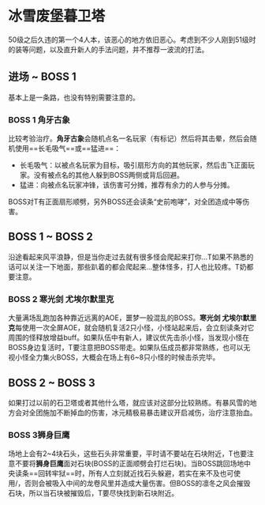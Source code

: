 # 冰雪废堡暮卫塔

50级之后久违的第一个4人本，该恶心的地方依旧恶心。考虑到不少人刚到51级时的装等问题，以及直升新人的手法问题，并不推荐一波流的打法。

## 进场 ~ BOSS 1

基本上是一条路，也没有特别需要注意的。

### BOSS 1 角牙古象
比较考验<Role name="healer" />治疗。**角牙古象**会随机点名一名玩家（有标记）然后将其击晕，然后会随机使用==长毛吸气==或==猛进==：
* 长毛吸气：以被点名玩家为目标，吸引扇形方向的其他玩家，然后击飞正面玩家。没有被点名的<Role name="tank" /><Role name="healer" /><Role name="dps" />其他人躲到BOSS两侧或背后回避。
* 猛进：向被点名玩家冲锋，该伤害可分摊，推荐<Role name="tank" /><Role name="healer" /><Role name="dps" />有余力的人参与分摊。

BOSS对T有正面扇形顺劈，另外BOSS还会读条“史前咆哮”，对全团造成中等伤害。

## BOSS 1 ~ BOSS 2

沿途看起来风平浪静，但是当你走过去就有很多怪会爬起来打你…<Role name="tank" />T如果不熟悉的话可以关注一下地面，那些趴着的都会爬起来…整体怪多，打人也比较疼。T奶都要注意。

### BOSS 2 寒光剑 尤埃尔默里克
大量满场乱跑加各种靠近远离的AOE，噩梦一般混乱的BOSS。**寒光剑 尤埃尔默里克**每使用一次全屏AOE，就会随机复活2只小怪，小怪站起来后，会立刻读条对它周围的怪释放增益buff。如果队伍中有新人，建议优先击杀小怪，当发现小怪在BOSS身边复活时，<Role name="tank" />T要注意把BOSS带走。如果队伍成员都非常熟练，也可以无视小怪全力集火BOSS，大概会在场上有6~8只小怪的时候击杀完毕。

## BOSS 2 ~ BOSS 3

如果打过以前的石卫塔或者其他什么塔，就应该对这部分比较熟练。有暴风雪的地方会对全团施加不断掉血的伤害，冰元精极易暴击建议开启减伤，<Role name="healer" />治疗注意抬血。

### BOSS 3狮身巨鹰
场地上会有2~4块石头，这些石头非常重要，平时请不要站在石块附近，<Role name="tank" />T也要注意不要将**狮身巨鹰**面对石块(BOSS的正面顺劈会打烂石块)。当BOSS跳回场地中央读条==回转牢狱==时，<Role name="tank" /><Role name="healer" /><Role name="dps" />所有人立刻就近找石头躲避，若实在来不及也可使用<Action name="亲疏自行" />/<Action name="沉稳咏唱" />，否则会被吸入中间的龙卷风里并造成大量伤害。但BOSS的凛冬之风会摧毁石块，所以当石块被摧毁后，<Role name="tank" />T要尽快找到新石块附近。